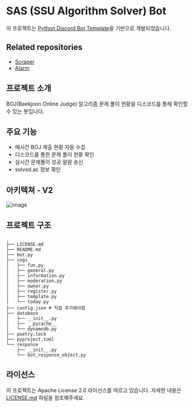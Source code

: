 # SAS (SSU Algorithm Solver) Bot

이 프로젝트는 [Python Discord Bot Template](https://github.com/kkrypt0nn/Python-Discord-Bot-Template)을 기반으로 개발되었습니다.

## Related repositories
- [Scraper](https://github.com/Scanf-s/BOJ_Scraper)
- [Alarm](https://github.com/Scanf-s/BOJ_Alarm)

## 프로젝트 소개
BOJ(Baekjoon Online Judge) 알고리즘 문제 풀이 현황을 디스코드를 통해 확인할 수 있는 봇입니다.

## 주요 기능
- 매시간 BOJ 제출 현황 자동 수집
- 디스코드를 통한 문제 풀이 현황 확인
- 실시간 문제풀이 성공 알람 송신
- solved.ac 정보 확인

## 아키텍쳐 - V2
![image](https://github.com/user-attachments/assets/a44a0ac7-7e2c-4b53-adaa-5004b4d051c2)

## 프로젝트 구조
```tree
.
├── LICENSE.md
├── README.md
├── bot.py
├── cogs
│   ├── fun.py
│   ├── general.py
│   ├── information.py
│   ├── moderation.py
│   ├── owner.py
│   ├── register.py
│   ├── template.py
│   └── today.py
├── config.json # 직접 추가해야함
├── database
│   ├── __init__.py
│   ├── __pycache__
│   └── dynamodb.py
├── poetry.lock
├── pyproject.toml
└── response
    ├── __init__.py
    └── bot_response_object.py
```

## 라이선스
이 프로젝트는 Apache License 2.0 라이선스를 따르고 있습니다.
자세한 내용은 [LICENSE.md](LICENSE.md) 파일을 참조해주세요.
